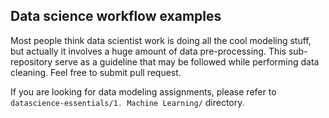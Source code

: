 ## Data science workflow examples
Most people think data scientist work is doing all the cool modeling stuff, but actually it involves a huge amount of data pre-processing. This sub-repository serve as a guideline that may be followed while performing data cleaning. Feel free to submit pull request.

If you are looking for data modeling assignments, please refer to `datascience-essentials/1. Machine Learning/` directory.
